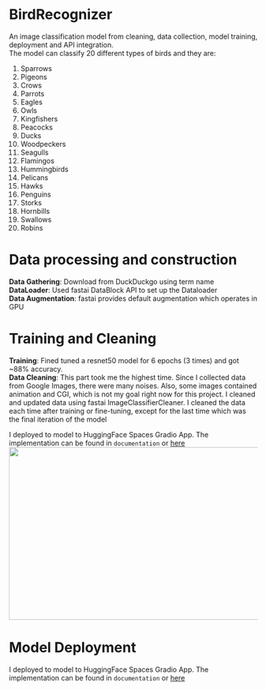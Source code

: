 # BirdRecognizer
An image classification model from cleaning, data collection, model training, deployment and API integration.<br/>
The model can classify 20 different types of birds and they are: <br/>
1. Sparrows
2. Pigeons
3. Crows
4. Parrots
5. Eagles
6. Owls
7. Kingfishers
8. Peacocks
9. Ducks
10. Woodpeckers
11. Seagulls
12. Flamingos
13. Hummingbirds
14. Pelicans
15. Hawks
16. Penguins
17. Storks
18. Hornbills
19. Swallows
20. Robins

# Data processing and construction
**Data Gathering**: Download from DuckDuckgo using term name <br/>
**DataLoader**: Used fastai DataBlock API to set up the Dataloader <br/>
**Data Augmentation**: fastai provides default augmentation which operates in GPU <br/>
# Training and Cleaning
**Training**: Fined tuned a resnet50 model for 6 epochs (3 times) and got ~88% accuracy. <br/>
**Data Cleaning**: This part took me the highest time. Since I collected data from Google Images, there were many noises. Also, some images contained animation and CGI, which is not my goal right now for this project. I cleaned and updated data using fastai ImageClassifierCleaner. I cleaned the data each time after training or fine-tuning, except for the last time which was the final iteration of the model<br/>

I deployed to model to HuggingFace Spaces Gradio App. The implementation can be found in `documentation` or [here](https://huggingface.co/spaces/Faiyaz10/Bird-Recognizer)<br/>
<img src="Screenshot 2025-02-18 192607.png" width="800" height="350">
# Model Deployment
I deployed to model to HuggingFace Spaces Gradio App. The implementation can be found in `documentation` or [here](https://huggingface.co/spaces/Faiyaz10/Bird-Recognizer)<br/>
